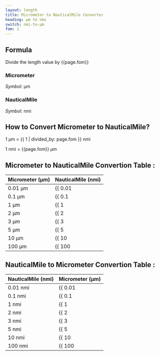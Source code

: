 ```yaml
---
layout: length
title: Micrometer to NauticalMile Converter
heading: μm to nmi
switch: nmi-to-μm
fom: 1
---
```


## Formula
Divide the length value by {{page.fom}}

### Micrometer
*Symbol*: μm

### NauticalMile
*Symbol*: nmi

## How to Convert Micrometer to NauticalMile?
1 μm = {{ 1 | divided_by: page.fom }} nmi

1 nmi = {{page.fom}} μm

## Micrometer to NauticalMile Convertion Table :

| Micrometer (μm) | NauticalMile (nmi) |
| ---- | ---- |
| 0.01 μm | {{ 0.01 | divided_by: page.fom | round: 5 }} nmi |
| 0.1 μm | {{ 0.1 | divided_by: page.fom | round: 5 }} nmi |
| 1 μm | {{ 1 | divided_by: page.fom | round: 5 }} nmi |
| 2 μm | {{ 2 | divided_by: page.fom | round: 5 }} nmi |
| 3 μm | {{ 3 | divided_by: page.fom | round: 5 }} nmi |
| 5 μm | {{ 5 | divided_by: page.fom | round: 5 }} nmi |
| 10 μm | {{ 10 | divided_by: page.fom | round: 5 }} nmi |
| 100 μm | {{ 100 | divided_by: page.fom | round: 5 }} nmi |

## NauticalMile to Micrometer Convertion Table :

| NauticalMile (nmi) | Micrometer (μm) |
| ---- | ---- |
| 0.01 nmi | {{ 0.01 | times: page.fom | round: 5 }} μm |
| 0.1 nmi | {{ 0.1 | times: page.fom | round: 5 }} μm |
| 1 nmi | {{ 1 | times: page.fom | round: 5 }} μm |
| 2 nmi | {{ 2 | times: page.fom | round: 5 }} μm |
| 3 nmi | {{ 3 | times: page.fom | round: 5 }} μm |
| 5 nmi | {{ 5 | times: page.fom | round: 5 }} μm |
| 10 nmi | {{ 10 | times: page.fom | round: 5 }} μm |
| 100 nmi | {{ 100 | times: page.fom | round: 5 }} μm |

<script>
selectInput[1].selected = true
selectOutput[10].selected = true
</script>
